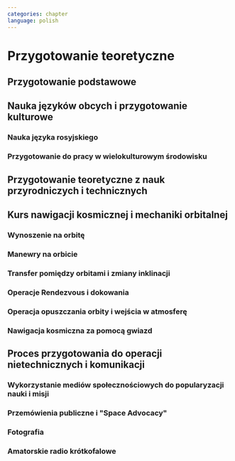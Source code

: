 ```yaml
---
categories: chapter
language: polish
---
```


# Przygotowanie teoretyczne
<!-- TODO: Przygotowanie teoretyczne
Astronauts are:
    - Operators,
    - Ambasadors of Nasa,
    - Flyiers,
    - Educators,
    - Scientis,
    - Physycist,
    - Leaders,
    - Technicans
- http://www.asc-csa.gc.ca/eng/astronauts/about-the-job/ongoing-training.asp
- As soon as they are recruited, Canadian astronauts begin learning Russian, and they continue to do so right up to their departure on a space mission.
- Onboard the ISS, the two official languages are:
    - English
    - Russian
- However, onboard the Soyuz capsule, the astronauts must be able to communicate solely in Russian with the Mission Control Centre in Moscow.
- They must master the language well enough for communication to be effortless even under the stress of a launch or in an emergency situation!
- http://www.asc-csa.gc.ca/eng/astronauts/about-the-job/ongoing-training.asp
- Once their basic training is successfully completed, candidates officially receive the title of astronaut. This is only the beginning of their work. While awaiting assignment to a space mission, astronauts must:
    - support space activities in collaboration with ground crews
    - maintain their skills while awaiting assignment to a mission
- różne sposoby mycia włosów
- Strzyżenie włosów
- Długie włosy mogą się zaczepić w rzepy lub śrubki
- celowo wybrali 50% facetów i 50% kobiet
- dwa lata (sylabus)
    - Foraign Language
    - ISS Systems
    - Robotics
    - Space walking
    - T-38 (ostatnia część szkolenia)
- Atain the certain level in each of those
- Do tego jest dużo szkoleń pomocniczych (ancillary training)
- Jak zrobisz to wszystko dają Ci Astronaut Pin
- Teraz już nie ma specjalizacji, każdy kto leci na space station musi robić wszystko
- Jak skończysz jesteś "eligible to assign to space flight"
- water survival
- winter survival
- nauka rosyjskiego
- nauka systemów na ISS
- nauka naprawiania poszczególnych elementów
- nauka posługiwania się Canada Arm at CSA - Canadian Space Center
- nauka lotu w nieważkości (Zero-G Flight) - Vomit Commet
- NBL: trenowanie napraw ISS
- http://www.crewpatches.com/crewpatches_betacloth.shtml

> If your not pushing, you’ll roll backwards.
> Same with fitness and same goes with education.
> -- Astronaut Victor Glover

> I'm not a techie, I am an operator
> -- Astronaut Victor Glover
-->

## Przygotowanie podstawowe

## Nauka języków obcych i przygotowanie kulturowe

### Nauka języka rosyjskiego
<!-- TODO: Nauka języka rosyjskiego
- 1000h ćwiczeń zanim pojadą na szkolenie do Gwiezdnego Miasteczka w Rosji.
-->

### Przygotowanie do pracy w wielokulturowym środowisku

## Przygotowanie teoretyczne z nauk przyrodniczych i technicznych

## Kurs nawigacji kosmicznej i mechaniki orbitalnej

### Wynoszenie na orbitę

### Manewry na orbicie

### Transfer pomiędzy orbitami i zmiany inklinacji

### Operacje Rendezvous i dokowania

### Operacja opuszczania orbity i wejścia w atmosferę

### Nawigacja kosmiczna za pomocą gwiazd

## Proces przygotowania do operacji nietechnicznych i komunikacji
<!-- TODO: Proces przygotowania do operacji nietechnicznych i komunikacji
> communication is a foundation of any good team
> -- Astronaut Victor Glover
-->

### Wykorzystanie mediów społecznościowych do popularyzacji nauki i misji

### Przemówienia publiczne i "Space Advocacy"

### Fotografia

### Amatorskie radio krótkofalowe
